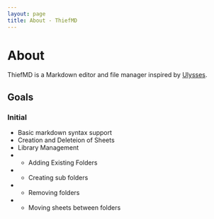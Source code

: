 ```yaml
---
layout: page
title: About - ThiefMD
---
```


# About

ThiefMD is a Markdown editor and file manager inspired by [Ulysses](https://ulysses.app).

## Goals

### Initial

* Basic markdown syntax support
* Creation and Deleteion of Sheets
* Library Management
* * Adding Existing Folders
* * Creating sub folders
* * Removing folders
* * Moving sheets between folders